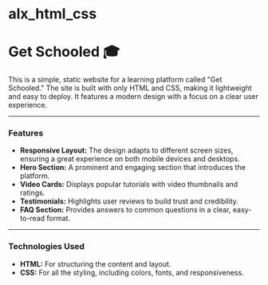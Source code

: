 # alx_html_css
# Get Schooled 🎓

This is a simple, static website for a learning platform called "Get Schooled." The site is built with only HTML and CSS, making it lightweight and easy to deploy. It features a modern design with a focus on a clear user experience.

---

### Features

* **Responsive Layout:** The design adapts to different screen sizes, ensuring a great experience on both mobile devices and desktops.
* **Hero Section:** A prominent and engaging section that introduces the platform.
* **Video Cards:** Displays popular tutorials with video thumbnails and ratings.
* **Testimonials:** Highlights user reviews to build trust and credibility.
* **FAQ Section:** Provides answers to common questions in a clear, easy-to-read format.

---

### Technologies Used

* **HTML:** For structuring the content and layout.
* **CSS:** For all the styling, including colors, fonts, and responsiveness.